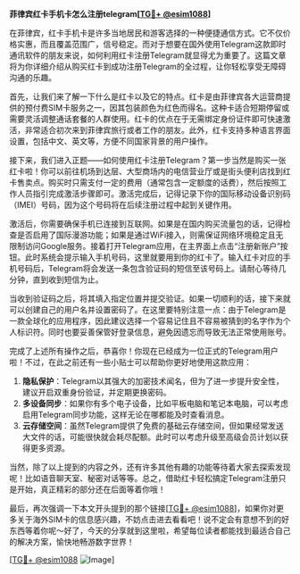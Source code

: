 **菲律宾红卡手机卡怎么注册telegram[[TG💪+ @esim1088](https://t.me/s/esim1088)]**

在菲律宾，红卡手机卡是许多当地居民和游客选择的一种便捷通信方式。它不仅价格实惠，而且覆盖范围广，信号稳定。而对于想要在国外使用Telegram这款即时通讯软件的朋友来说，如何利用红卡注册Telegram就显得尤为重要了。这篇文章将为你详细介绍从购买红卡到成功注册Telegram的全过程，让你轻松享受无障碍沟通的乐趣。

首先，让我们来了解一下什么是红卡以及它的特点。红卡是由菲律宾各大运营商提供的预付费SIM卡服务之一，因其包装颜色为红色而得名。这种卡适合短期停留或需要灵活调整通话套餐的人群使用。红卡的优点在于无需绑定身份证件即可快速激活，非常适合初次来到菲律宾旅行或者工作的朋友。此外，红卡支持多种语言界面设置，包括中文、英文等，方便不同国家背景的用户操作。

接下来，我们进入正题——如何使用红卡注册Telegram？第一步当然是购买一张红卡啦！你可以前往机场到达层、大型商场内的电信营业厅或是街头便利店找到红卡售卖点。购买时只需支付一定的费用（通常包含一定额度的话费），然后按照工作人员指引完成激活步骤即可。激活完成后，记得记录下你的国际移动设备识别码（IMEI）号码，因为这个号码将在后续注册过程中起到关键作用。

激活后，你需要确保手机已连接到互联网。如果是在国内购买流量包的话，记得检查是否启用了国际漫游功能；如果是通过WiFi接入，则需保证网络环境稳定且无限制访问Google服务。接着打开Telegram应用，在主界面上点击“注册新账户”按钮。此时系统会提示输入手机号码，这里就要用到你的红卡了。输入红卡对应的手机号码后，Telegram将会发送一条包含验证码的短信至该号码上。请耐心等待几分钟，直到收到短信为止。

当收到验证码之后，将其填入指定位置并提交验证。如果一切顺利的话，接下来就可以创建自己的用户名并设置密码了。在这里要特别注意一点：由于Telegram是一款全球化的应用程序，因此建议选择一个容易记住且不容易被猜到的名字作为个人标识符。同时也要妥善保管好登录信息，避免因遗忘而导致无法正常使用账号。

完成了上述所有操作之后，恭喜你！你现在已经成为一位正式的Telegram用户啦！不过，在此之前还有一些小贴士可以帮助你更好地使用这款应用：

1. **隐私保护**：Telegram以其强大的加密技术闻名，但为了进一步提升安全性，建议开启双重身份验证，并定期更换密码。
2. **多设备同步**：如果你有多个电子设备，比如平板电脑和笔记本电脑，可以考虑启用Telegram同步功能，这样无论在哪都能及时查看消息。
3. **云存储空间**：虽然Telegram提供了免费的基础云存储空间，但如果经常发送大文件的话，可能很快就会耗尽配额。此时可以考虑升级至高级会员计划以获得更多资源。

当然，除了以上提到的内容之外，还有许多其他有趣的功能等待着大家去探索发现呢！比如语音聊天室、秘密对话等等。总之，借助红卡轻松搞定Telegram注册只是开始，真正精彩的部分还在后面等着你哦！

最后，再次强调一下本文开头提到的那个链接[[TG💪+ @esim1088](https://t.me/s/esim1088)]，如果你对更多关于海外SIM卡的信息感兴趣，不妨点击进去看看吧！说不定会有意想不到的好东西等着你呢～好了，今天的分享就到这里啦，希望每位读者都能找到最适合自己的解决方案，愉快地畅游数字世界！

[[TG💪+ @esim1088](https://t.me/s/esim1088) ![Image](https://i.postimg.cc/4NQfJmqS/Snipaste-2025-05-13-00-14-12.png)]